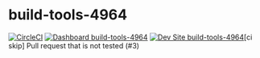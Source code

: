 # build-tools-4964

[![CircleCI](https://circleci.com/gh/pantheon-ci-bot/build-tools-4964.svg?style=shield)](https://circleci.com/gh/pantheon-ci-bot/build-tools-4964)
[![Dashboard build-tools-4964](https://img.shields.io/badge/dashboard-build_tools_4964-yellow.svg)](https://dashboard.pantheon.io/sites/3a5f4416-003e-4179-a79d-3124a4b59b60#dev/code)
[![Dev Site build-tools-4964](https://img.shields.io/badge/site-build_tools_4964-blue.svg)](http://dev-build-tools-4964.pantheonsite.io/)[ci skip] Pull request that is not tested (#3)
